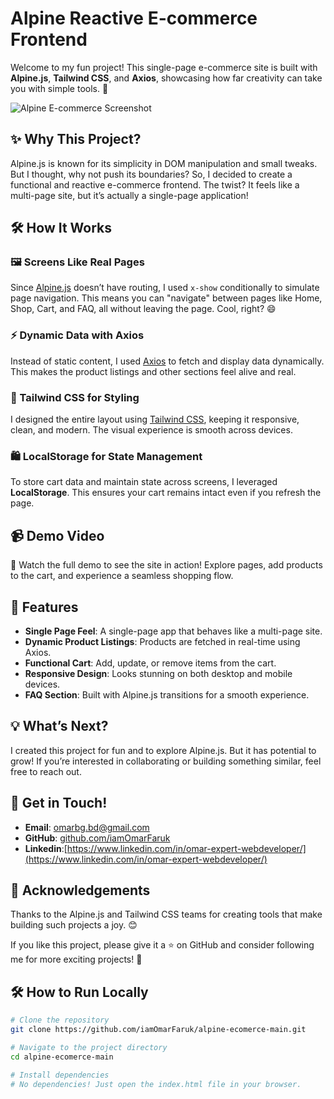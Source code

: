 
# Alpine Reactive E-commerce Frontend

Welcome to my fun project! This single-page e-commerce site is built with **Alpine.js**, **Tailwind CSS**, and **Axios**, showcasing how far creativity can take you with simple tools. 🚀

![Alpine E-commerce Screenshot](https://github.com/iamOmarFaruk/alpine-ecomerce-main/blob/main/screenshoot.png?raw=true)

## ✨ Why This Project?
Alpine.js is known for its simplicity in DOM manipulation and small tweaks. But I thought, why not push its boundaries? So, I decided to create a functional and reactive e-commerce frontend. The twist? It feels like a multi-page site, but it’s actually a single-page application!

## 🛠️ How It Works

### 🖼️ Screens Like Real Pages
Since [Alpine.js](https://alpinejs.dev/) doesn’t have routing, I used `x-show` conditionally to simulate page navigation. This means you can "navigate" between pages like Home, Shop, Cart, and FAQ, all without leaving the page. Cool, right? 😄

### ⚡ Dynamic Data with Axios
Instead of static content, I used [Axios](https://axios-http.com/docs/intro) to fetch and display data dynamically. This makes the product listings and other sections feel alive and real.

### 🎨 Tailwind CSS for Styling
I designed the entire layout using [Tailwind CSS](https://tailwindcss.com/), keeping it responsive, clean, and modern. The visual experience is smooth across devices.

### 🛍️ LocalStorage for State Management
To store cart data and maintain state across screens, I leveraged **LocalStorage**. This ensures your cart remains intact even if you refresh the page.

## 📹 Demo Video
🎥 Watch the full demo to see the site in action! Explore pages, add products to the cart, and experience a seamless shopping flow.

## 🌟 Features
- **Single Page Feel**: A single-page app that behaves like a multi-page site.  
- **Dynamic Product Listings**: Products are fetched in real-time using Axios.  
- **Functional Cart**: Add, update, or remove items from the cart.  
- **Responsive Design**: Looks stunning on both desktop and mobile devices.  
- **FAQ Section**: Built with Alpine.js transitions for a smooth experience.  

## 💡 What’s Next?
I created this project for fun and to explore Alpine.js. But it has potential to grow! If you’re interested in collaborating or building something similar, feel free to reach out.


## 📩 Get in Touch!
- **Email**: [omarbg.bd@gmail.com](mailto:omarbg.bd@gmail.com)  
- **GitHub**: [github.com/iamOmarFaruk](https://github.com/iamOmarFaruk)
- **Linkedin**:[https://www.linkedin.com/in/omar-expert-webdeveloper/](https://www.linkedin.com/in/omar-expert-webdeveloper/)

## 🖤 Acknowledgements
Thanks to the Alpine.js and Tailwind CSS teams for creating tools that make building such projects a joy. 😊

If you like this project, please give it a ⭐ on GitHub and consider following me for more exciting projects! 🚀


## 🛠️ How to Run Locally
```bash
# Clone the repository
git clone https://github.com/iamOmarFaruk/alpine-ecomerce-main.git

# Navigate to the project directory
cd alpine-ecomerce-main

# Install dependencies
# No dependencies! Just open the index.html file in your browser.




